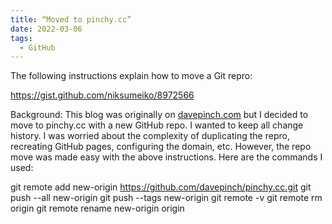 ```yaml
---
title: “Moved to pinchy.cc”
date: 2022-03-06
tags:
  - GitHub
---
```


The following instructions explain how to move a Git repro:

https://gist.github.com/niksumeiko/8972566

Background: This blog was originally on [davepinch.com](https://davepinch.com) but I decided to move to pinchy.cc with a new GitHub repo. I wanted to keep all change history. I was worried about the complexity of duplicating the repro, recreating GitHub pages, configuring the domain, etc. However, the repo move was made easy with the above instructions. Here are the commands I used:

  git remote add new-origin https://github.com/davepinch/pinchy.cc.git
  git push --all new-origin
  git push --tags new-origin
  git remote -v
  git remote rm origin
  git remote rename new-origin origin